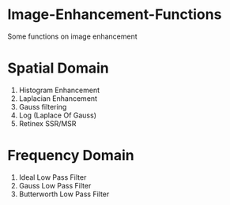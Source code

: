 # Image-Enhancement-Functions
Some functions on image enhancement  
# Spatial Domain
1. Histogram Enhancement  
2. Laplacian Enhancement  
3. Gauss filtering  
4. Log (Laplace Of Gauss)  
5. Retinex SSR/MSR  
# Frequency Domain
1. Ideal Low Pass Filter  
2. Gauss Low Pass Filter  
3. Butterworth Low Pass Filter  
